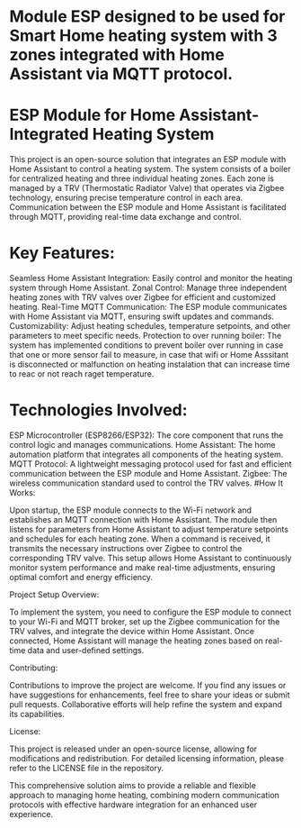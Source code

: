 #  Module ESP designed to be used for Smart Home heating system with 3 zones integrated with Home Assistant via MQTT protocol.

# ESP Module for Home Assistant-Integrated Heating System

This project is an open-source solution that integrates an ESP module with Home Assistant to control a heating system. The system consists of a boiler for centralized heating and three individual heating zones. Each zone is managed by a TRV (Thermostatic Radiator Valve) that operates via Zigbee technology, ensuring precise temperature control in each area. Communication between the ESP module and Home Assistant is facilitated through MQTT, providing real-time data exchange and control.

# Key Features:

Seamless Home Assistant Integration: Easily control and monitor the heating system through Home Assistant.
Zonal Control: Manage three independent heating zones with TRV valves over Zigbee for efficient and customized heating.
Real-Time MQTT Communication: The ESP module communicates with Home Assistant via MQTT, ensuring swift updates and commands.
Customizability: Adjust heating schedules, temperature setpoints, and other parameters to meet specific needs.
Protection to over running boiler: The system has implemented conditions to prevent boiler over running  in case that one or more sensor fail to measure, in case that  wifi or Home Asssitant is disconnected or malfunction on heating instalation that can increase time to reac or not reach raget temperature.  

# Technologies Involved:

ESP Microcontroller (ESP8266/ESP32): The core component that runs the control logic and manages communications.
Home Assistant: The home automation platform that integrates all components of the heating system.
MQTT Protocol: A lightweight messaging protocol used for fast and efficient communication between the ESP module and Home Assistant.
Zigbee: The wireless communication standard used to control the TRV valves.
#How It Works:

Upon startup, the ESP module connects to the Wi-Fi network and establishes an MQTT connection with Home Assistant. The module then listens for parameters from Home Assistant to adjust temperature setpoints and schedules for each heating zone. When a command is received, it transmits the necessary instructions over Zigbee to control the corresponding TRV valve. This setup allows Home Assistant to continuously monitor system performance and make real-time adjustments, ensuring optimal comfort and energy efficiency.

Project Setup Overview:

To implement the system, you need to configure the ESP module to connect to your Wi-Fi and MQTT broker, set up the Zigbee communication for the TRV valves, and integrate the device within Home Assistant. Once connected, Home Assistant will manage the heating zones based on real-time data and user-defined settings.

Contributing:

Contributions to improve the project are welcome. If you find any issues or have suggestions for enhancements, feel free to share your ideas or submit pull requests. Collaborative efforts will help refine the system and expand its capabilities.

License:

This project is released under an open-source license, allowing for modifications and redistribution. For detailed licensing information, please refer to the LICENSE file in the repository.

This comprehensive solution aims to provide a reliable and flexible approach to managing home heating, combining modern communication protocols with effective hardware integration for an enhanced user experience.   
